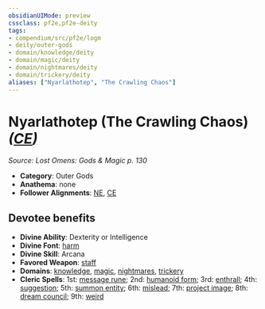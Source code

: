 ```yaml
---
obsidianUIMode: preview
cssclass: pf2e,pf2e-deity
tags:
- compendium/src/pf2e/logm
- deity/outer-gods
- domain/knowledge/deity
- domain/magic/deity
- domain/nightmares/deity
- domain/trickery/deity
aliases: ["Nyarlathotep", "The Crawling Chaos"]
---
```

# Nyarlathotep (The Crawling Chaos) *([CE](rules/traits/ce-b1.md "Chaotic Evil Alignment Trait"))*  
*Source: Lost Omens: Gods & Magic p. 130*  

- **Category**: Outer Gods
- **Anathema**: none
- **Follower Alignments**: [NE](rules/traits/ne-b1.md "Neutral Evil Alignment Trait"), [CE](rules/traits/ce-b1.md "Chaotic Evil Alignment Trait")

## Devotee benefits

- **Divine Ability**: Dexterity or Intelligence
- **Divine Font**: [harm](compendium/spells/harm.md)
- **Divine Skill**: Arcana
- **Favored Weapon**: [staff](compendium/equipment/items/staff.md)
- **Domains**: [knowledge](compendium/setting/domains.md#Knowledge), [magic](compendium/setting/domains.md#Magic), [nightmares](compendium/setting/domains.md#Nightmares), [trickery](compendium/setting/domains.md#Trickery)
- **Cleric Spells**: 1st: [message rune](compendium/spells/message-rune-logm.md); 2nd: [humanoid form](compendium/spells/humanoid-form.md); 3rd: [enthrall](compendium/spells/enthrall.md); 4th: [suggestion](compendium/spells/suggestion.md); 5th: [summon entity](compendium/spells/summon-entity.md); 6th: [mislead](compendium/spells/mislead.md); 7th: [project image](compendium/spells/project-image.md); 8th: [dream council](compendium/spells/dream-council.md); 9th: [weird](compendium/spells/weird.md)